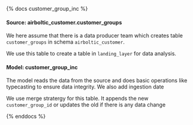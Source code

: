 <!-- markdownlint-disable MD041 -->
{% docs customer_group_inc %}

#### Source: airboltic_customer.customer_groups

We here assume that there is a data producer team which creates table `customer_groups` in schema `airboltic_customer`.

We use this table to create a table in `landing_layer` for data analysis.


#### Model: customer_group_inc

The model reads the data from the source and does basic operations like typecasting to ensure data integrity. We also add ingestion date

We use merge stratergy for this table. It appends the new `customer_group_id` or updates the 
old if there is any data change

{% enddocs %}